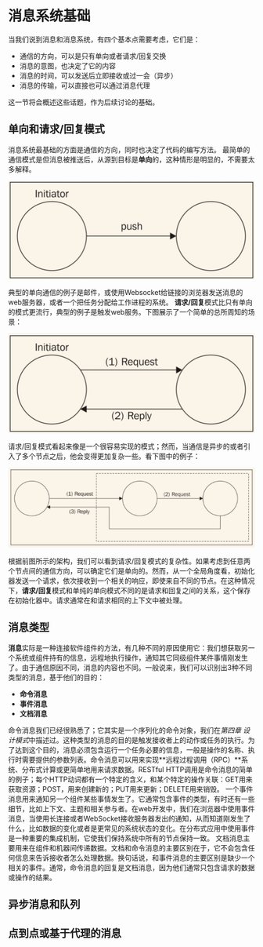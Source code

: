 # 消息系统基础
当我们说到消息和消息系统，有四个基本点需要考虑，它们是：

* 通信的方向，可以是只有单向或者请求/回复交换
* 消息的意图，也决定了它的内容
* 消息的时间，可以发送后立即接收或过一会（异步）
* 消息的传输，可以直接也可以通过消息代理

这一节将会概述这些话题，作为后续讨论的基础。

## 单向和请求/回复模式
消息系统最基础的方面是通信的方向，同时也决定了代码的编写方法。
最简单的通信模式是但消息被推送后，从源到目标是**单向**的，这种情形是明显的，不需要太多解释。

![](../images/message_one_way.png)

典型的单向通信的例子是邮件，或使用Websocket给链接的浏览器发送消息的web服务器，或者一个把任务分配给工作进程的系统。
**请求/回复**模式比只有单向的模式更流行，典型的例子是触发web服务。下图展示了一个简单的总所周知的场景：

![](../images/message_request_reply.png)

请求/回复模式看起来像是一个很容易实现的模式；然而，当通信是异步的或者引入了多个节点之后，他会变得更加复杂一些。看下图中的例子：

![](../images/message_more_nodes.png)

根据前图所示的架构，我们可以看到请求/回复模式的复杂性。如果考虑到任意两个节点间的通信方向，可以确定它们是单向的。然而，从一个全局角度看，初始化器发送一个请求，依次接收到一个相关的响应，即使来自不同的节点。在这种情况下，**请求/回复**模式和单纯的单向模式不同的是请求和回复之间的关系，这个保存在初始化器中。请求通常在和请求相同的上下文中被处理。

## 消息类型
**消息**实际是一种连接软件组件的方法，有几种不同的原因使用它：我们想获取另一个系统或组件持有的信息，远程地执行操作，通知其它同级组件某件事情刚发生了。由于通信原因不同，消息的内容也不同。一般说来，我们可以识别出3种不同类型的消息，基于他们的目的：

* **命令消息**
* **事件消息**
* **文档消息**

命令消息我们已经很熟悉了；它其实是一个序列化的命令对象，我们在*第四章 设计模式*中描述过。这种类型的消息的目的是触发接收者上的动作或任务的执行。为了达到这个目的，消息必须包含运行一个任务必要的信息，一般是操作的名称、执行时需要提供的参数列表。命令消息可以用来实现**远程过程调用（RPC）**系统、分布式计算或更简单地用来请求数据。RESTful HTTP调用是命令消息的简单的例子；每个HTTP动词都有一个特定的含义，和某个特定的操作关联：GET用来获取资源；POST，用来创建新的；PUT用来更新；DELETE用来销毁。
一个事件消息用来通知另一个组件某些事情发生了。它通常包含事件的类型，有时还有一些细节，比如上下文、主题和相关参与者。在web开发中，我们在浏览器中使用事件消息，当使用长连接或者WebSocket接收服务器发出的通知，从而知道刚发生了什么，比如数据的变化或者是更常见的系统状态的变化。在分布式应用中使用事件是一种重要的集成机制，它使我们保持系统中所有的节点保持一致。
文档消息主要用来在组件和机器间传递数据。文档和命令消息的主要区别在于，它不会包含任何信息来告诉接收者怎么处理数据。换句话说，和事件消息的主要区别是缺少一个相关的事件。通常，命令消息的回复是文档消息，因为他们通常只包含请求的数据或操作的结果。

## 异步消息和队列

## 点到点或基于代理的消息


